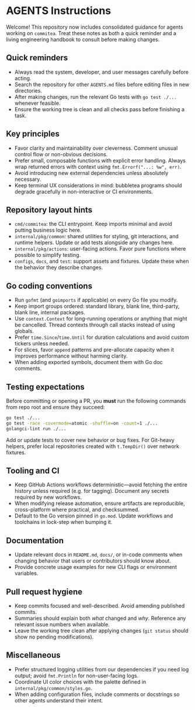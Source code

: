 # AGENTS Instructions

Welcome! This repository now includes consolidated guidance for agents working on `commitea`. Treat these notes as both a
quick reminder and a living engineering handbook to consult before making changes.

## Quick reminders
- Always read the system, developer, and user messages carefully before acting.
- Search the repository for other `AGENTS.md` files before editing files in new directories.
- After making changes, run the relevant Go tests with `go test ./...` whenever feasible.
- Ensure the working tree is clean and all checks pass before finishing a task.

## Key principles
- Favor clarity and maintainability over cleverness. Comment unusual control flow or non-obvious decisions.
- Prefer small, composable functions with explicit error handling. Always wrap returned errors with context using `fmt.Errorf("...: %w", err)`.
- Avoid introducing new external dependencies unless absolutely necessary.
- Keep terminal UX considerations in mind: bubbletea programs should degrade gracefully in non-interactive or CI environments.

## Repository layout hints
- `cmd/commitea`: the CLI entrypoint. Keep imports minimal and avoid putting business logic here.
- `internal/pkg/common`: shared utilities for styling, git interactions, and runtime helpers. Update or add tests alongside any changes here.
- `internal/pkg/actions`: user-facing actions. Favor pure functions where possible to simplify testing.
- `configs`, `docs`, and `test`: support assets and fixtures. Update these when the behavior they describe changes.

## Go coding conventions
- Run `gofmt` (and `goimports` if applicable) on every Go file you modify.
- Keep import groups ordered: standard library, blank line, third-party, blank line, internal packages.
- Use `context.Context` for long-running operations or anything that might be cancelled. Thread contexts through call stacks instead of using globals.
- Prefer `time.Since`/`time.Until` for duration calculations and avoid custom tickers unless needed.
- For slices, favor `append` patterns and pre-allocate capacity when it improves performance without harming clarity.
- When adding exported symbols, document them with Go doc comments.

## Testing expectations
Before committing or opening a PR, you **must** run the following commands from repo root and ensure they succeed:

```bash
go test ./...
go test -race -covermode=atomic -shuffle=on -count=1 ./...
golangci-lint run ./...
```

Add or update tests to cover new behavior or bug fixes. For Git-heavy helpers, prefer local repositories created with `t.TempDir()` over network fixtures.

## Tooling and CI
- Keep GitHub Actions workflows deterministic—avoid fetching the entire history unless required (e.g. for tagging). Document any secrets required by new workflows.
- When modifying release automation, ensure artifacts are reproducible, cross-platform where practical, and checksummed.
- Default to the Go version pinned in `go.mod`. Update workflows and toolchains in lock-step when bumping it.

## Documentation
- Update relevant docs in `README.md`, `docs/`, or in-code comments when changing behavior that users or contributors should know about.
- Provide concrete usage examples for new CLI flags or environment variables.

## Pull request hygiene
- Keep commits focused and well-described. Avoid amending published commits.
- Summaries should explain both _what_ changed and _why_. Reference any relevant issue numbers when available.
- Leave the working tree clean after applying changes (`git status` should show no pending modifications).

## Miscellaneous
- Prefer structured logging utilities from our dependencies if you need log output; avoid `fmt.Println` for non-user-facing logs.
- Coordinate UI color choices with the palette defined in `internal/pkg/common/styles.go`.
- When adding configuration files, include comments or docstrings so other agents understand their intent.

